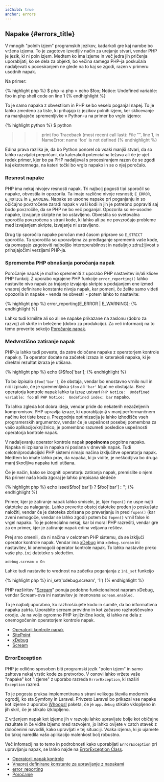 ```yaml
---
isChild: true
anchor: errors
---
```


## Napake {#errors_title}

V mnogih "polnih izjem" programskih jezikov, kadarkoli gre kaj narobe bo vržena izjema. To je
zagotovo izvedljiv način za urejanje stvari, vendar PHP je jezik, ki ni poln izjem. Medtem ko ima
izjeme in več jedra jih pričenja uporabljati, ko se dela za objekti, bo večina samega PHP-ja poskušala
nadaljevati s pocesiranjem ne glede na to kaj se zgodi, razen v primeru usodnih napak.

Na primer:

{% highlight php %}
$ php -a
php > echo $foo;
Notice: Undefined variable: foo in php shell code on line 1
{% endhighlight %}

To je samo napaka z obvestilom in PHP se bo veselo poganjal napej. To je lahko zmedeno za tiste, ki prihajajo iz jezikov polnih
izjem, ker sklicevanje na manjkajoče spremenljivke v Python-u na primer bo vrglo izjemo:

{% highlight python %}
$ python
>>> print foo
Traceback (most recent call last):
  File "<stdin>", line 1, in <module>
NameError: name 'foo' is not defined
{% endhighlight %}

Edina prava razlika je, da bo Python ponorel ob vsaki manjši stvari, da so lahko razvijalci prepričani, da katerakoli
potencialna težava ali če je ujet redek primer, kjer bo pa PHP nadaljeval s procesiranjem razen če se zgodi kaj ekstremnega,
na kateri točki bo vrglo napako in se o njej poročalo.

### Resnost napake

PHP ima nekaj nivojev resnosti napak. Tri najbolj pogosti tipi sporočil so napake, obvestila in opozorila.
Ta imajo različne nivoje resnosti; `E_ERROR`, `E_NOTICE` in `E_WARNING`. Napake so usodne napake pri poganjanju in
so običajno povzročene zaradi napak v vaši kodi in jih je potrebno popraviti saj bodo povzročile, da se PHP ne bo več poganjal. Opozorila so
ne-usodne napake, izvajanje skripte ne bo ustavljeno. Obvestila so svetovalna sporočila povzročena s strani kode, ki lahko
ali pa ne povzročajo probleme med izvajanjem skripte, izvajanje ni ustavljeno.

Drug tip sporočila napake poročan med časom priprave so `E_STRICT` sporočila. Ta sporočila so uporavljena za predlaganje
sprememb vaše kode, da pomagajo zagotoviti najboljšo interoperabilnost in nadaljnjo združljivost s prihajajočimi verzijami PHP-ja.

### Sprememba PHP obnašanja poročanja napak

Poročanje napak je možno spremeniti z uporabo PHP nastavitev in/ali klicev PHP funkcij. Z uporabo vgrajene PHP funkcije
`error_reporting()` lahko nastavite nivo napak za trajanje izvajanja skripte s podajanjem ene izmed
vnaprej definirane konstante nivoja napak, kar pomeni, če želite samo videti opozorila in napake - venda ne obvestil - potem
lahko to nastavite:

{% highlight php %}
error_reporting(E_ERROR | E_WARNING);
{% endhighlight %}

Lahko tudi krmilite ali so ali ne napake prikazane na zaslonu (dobro za razvoj) ali skrite in beležene
(dobro za produkcijo). Za več informacij na to temo preverite sekcijo [Poročanje napak][errorreport].

### Medvrstično zatiranje napak

PHP-ju lahko tudi poveste, da zatre določene napake z operatorjem kontrole napak `@`. Ta operator
dodate na začetek izraza in katerakoli napaka, ki je direktni rezultat izraza je utišana.

{% highlight php %}
echo @$foo['bar'];
{% endhighlight %}

To bo izpisalo `$foo['bar']`, če obstaja, vendar bo enostavno vrnilo null in nič izpisalo, če je spremenljivka `$foo` ali
`'bar'` ključ ne obstajata.  Brez operatorja kontrole napak lahko ta izraz ustvari `PHP Notice:  Undefined variable: foo` ali `PHP Notice:  Undefined index: bar` napako.

To lahko zgleda kot dobra ideja, vendar pride do nekaterih nezaželjenih kompromisov. PHP upravlja izraze, ki uporabljajo `@` v manj performančnem načinu kot tiste brez `@`. Prezgodnja optimizacija je
lahko izhodišče vseh programerskih argumentov, vendar če je uspešnost posebej pomembna za vašo aplikacijo/knjižnico, je pomembno razumeti posledice uspešnosti operatorja kontrole napak.

V nadaljevanju operator kontrole napak **popolnoma** pogoltne napako. Napaka ni izpisana in napaka ni poslana v dnevnik napak. Tudi celotni/produkcijski PHP sistemi nimajo načina izključitve
operatorja napak. Medtem ko imate lahko prav, da napaka, ki jo vidite, je neškodljiva bo druga manj škodljiva napaka tudi utišana.

Če je način, kako se izogniti operatorju zatiranja napak, premislite o njem. Na primer naša koda zgoraj je lahko prepisana sledeče

{% highlight php %}
echo isset($foo['bar']) ? $foo['bar'] : '';
{% endhighlight %}

Primer, kjer je zatiranje napak lahko smiseln, je, kjer `fopen()` ne uspe najti datoteke za nalaganje. Lahko preverite
obstoj datoteke preden jo poskušate naložiti, vendar če je datoteka zbrisana po preverjanju in pred `fopen()`
(kar zveni nemogoče, vendar se lahko zgodi) potem bo `fopen()` vrnil false _in_ vrgel napako. To je
potencialno nekaj, kar bi moral PHP razrešiti, vendar gre za en primer, kjer je zatiranje napak edina veljavna
rešitev.

Prej smo omenili, da ni načina v celotnem PHP sistemu, da se izključi operator kontrole napak. Vendar ima [xDebug] ima `xdebug.scream` ini nastavitev, ki onemogoči operator kontrole napak. To lahko nastavite preko vaše `php.ini` datoteke s sledečim.

    xdebug.scream = On
    
Lahko tudi nastavite to vrednost na začetku poganjanja z `ìni_set` funkcijo

{% highlight php %}
ini_set('xdebug.scream', '1')
{% endhighlight %}

PHP razširitev "[Scream]" ponuja podobno funkcionalnost napram xDebug, vendar Scream-ova ini nastavitev je imenovana `scream.enabled`.

To je najbolj uporabno, ko razhroščujete kodo in sumite, da bo informativna napaka zatrta. Uporabite scream previdno in kot začasno razhroščevalno orodje. Je na voljo ogromno PHP knjižnične kode, ki lahko ne dela z onemogočenim operatorjem kontrole napak.

* [Operatorji kontrole napak](http://php.net/manual/en/language.operators.errorcontrol.php)
* [SitePoint](http://www.sitepoint.com/)
* [xDebug]
* [Scream]

[xDebug]: http://xdebug.org/docs/basic
[Scream]: http://www.php.net/manual/en/book.scream.php

### ErrorException

PHP je odlično sposoben biti programski jezik "polen izjem" in samo zahteva nekaj vrstic kode za
pretvorbo. V osnovi lahko vržete vaše "napake" kot "izjeme" z uporabo razreda `ErrorException`, ki razširi `Exception` razred.

To je pogosta praksa implementirana s strani velikega števila modernih ogrodij, ko sta Symfony in Laravel. Privzeto
Laravel bo prikazal vse napake kot izjeme z uporabo [Whoops!] paketa, če je `app.debug` stikalo vklopljeno in jih skril,
če je stikalo izklopljeno.

Z vrženjem napak kot izjeme jih v razvoju lahko upravljate bolje kot običajne rezultate in če vidite
izjemo med razvojem, jo lahko ovijete v catch stavek z določenimi navodili, kako upravljati v tej situaciji. Vsaka izjema, ki jo ujamete bo takoj naredila vašo aplikacijo malenkost bolj robustno.

Več infomacij na to temo in podrobnosti kako uporabljati `ErrorException` pri upravljanju napak, se lahko najde na
[ErrorException Class][errorexception].

* [Operatorji napak kontrole](http://php.net/manual/en/language.operators.errorcontrol.php)
* [Vnaprej definirane konstante za upravljanje z napakami](http://www.php.net/manual/en/errorfunc.constants.php)
* [error_reporting](http://www.php.net/manual/en/function.error-reporting.php)
* [Poročanje][errorreport]

[errorexception]: http://php.net/manual/en/class.errorexception.php
[errorreport]: /#error_reporting
[Whoops!]: http://filp.github.io/whoops/

